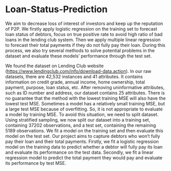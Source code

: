 # Loan-Status-Prediction
We aim to decrease loss of interest of investors and keep up the reputation of P2P. We firstly apply logistic regression on the training set to forecast loan status of debtors, focus on true positive rate to avoid high ratio of bad loans in the lending club system. Then we apply multiple linear regression to forecast their total payments if they do not fully pay their loan. During this process, we also try several methods to solve potential problems in the dataset and evaluate these models’ performance through the test set.

We found the dataset on Lending Club website (https://www.lendingclub.com/info/download-data.action). In our raw datasets, there are 42,532 instances and 41 attributes. It contains information on credit grade, annual income, home ownership, total payment, purpose, loan status, etc. After removing uninformative attributes, such as ID number and address, our dataset contains 25 attributes. There is no guarantee that the method with the lowest training MSE will also have the lowest test MSE. Sometimes a model has a relatively small training MSE, but a large test MSE because of overfitting. So, it is not appropriate to evaluate a model by training MSE. To avoid this situation, we need to split dataset.
Using stratified sampling, we now split our dataset into a training set, containing 37202 observations, and a test set, containing the remaining 5189 observations. We fit a model on the training set and then evaluate this model on the test set.
Our project aims to capture debtors who won’t fully pay their loan and their total payments. Firstly, we fit a logistic regression model on the training data to predict whether a debtor will fully pay its loan and evaluate its performance on the test data. Secondly, we fit a linear regression model to predict the total payment they would pay and evaluate its performance by test MSE.

